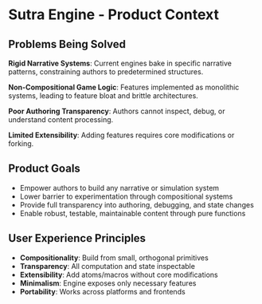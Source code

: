 # Sutra Engine - Product Context

## Problems Being Solved

**Rigid Narrative Systems**: Current engines bake in specific narrative patterns, constraining authors to predetermined structures.

**Non-Compositional Game Logic**: Features implemented as monolithic systems, leading to feature bloat and brittle architectures.

**Poor Authoring Transparency**: Authors cannot inspect, debug, or understand content processing.

**Limited Extensibility**: Adding features requires core modifications or forking.

## Product Goals

- Empower authors to build any narrative or simulation system
- Lower barrier to experimentation through compositional systems
- Provide full transparency into authoring, debugging, and state changes
- Enable robust, testable, maintainable content through pure functions

## User Experience Principles

- **Compositionality**: Build from small, orthogonal primitives
- **Transparency**: All computation and state inspectable
- **Extensibility**: Add atoms/macros without core modifications
- **Minimalism**: Engine exposes only necessary features
- **Portability**: Works across platforms and frontends
